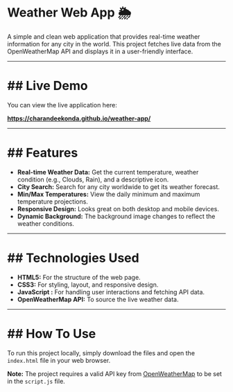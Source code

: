 # Weather Web App 🌦️

A simple and clean web application that provides real-time weather information for any city in the world. This project fetches live data from the OpenWeatherMap API and displays it in a user-friendly interface.

---

# ## Live Demo

You can view the live application here:

**https://charandeekonda.github.io/weather-app/**

---


# ## Features

* **Real-time Weather Data:** Get the current temperature, weather condition (e.g., Clouds, Rain), and a descriptive icon.
* **City Search:** Search for any city worldwide to get its weather forecast.
* **Min/Max Temperatures:** View the daily minimum and maximum temperature projections.
* **Responsive Design:** Looks great on both desktop and mobile devices.
* **Dynamic Background:** The background image changes to reflect the weather conditions.

---

# ## Technologies Used

* **HTML5:** For the structure of the web page.
* **CSS3:** For styling, layout, and responsive design.
* **JavaScript :** For handling user interactions and fetching API data.
* **OpenWeatherMap API:** To source the live weather data.

---

# ## How To Use

To run this project locally, simply download the files and open the `index.html` file in your web browser.

**Note:** The project requires a valid API key from [OpenWeatherMap](https://openweathermap.org/api) to be set in the `script.js` file.

